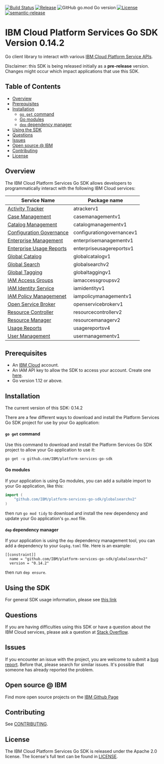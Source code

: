 [![Build Status](https://travis-ci.com/IBM/platform-services-go-sdk.svg?branch=master)](https://travis-ci.com/IBM/platform-services-go-sdk)
[![Release](https://img.shields.io/github/v/release/IBM/platform-services-go-sdk)](https://github.com/IBM/platform-services-go-sdk/releases/latest)
![GitHub go.mod Go version](https://img.shields.io/github/go-mod/go-version/IBM/platform-services-go-sdk)
[![License](https://img.shields.io/badge/License-Apache%202.0-blue.svg)](https://opensource.org/licenses/Apache-2.0)
[![semantic-release](https://img.shields.io/badge/%20%20%F0%9F%93%A6%F0%9F%9A%80-semantic--release-e10079.svg)](https://github.com/semantic-release/semantic-release)


# IBM Cloud Platform Services Go SDK Version 0.14.2

Go client library to interact with various
[IBM Cloud Platform Service APIs](https://cloud.ibm.com/docs?tab=api-docs&category=platform_services).

Disclaimer: this SDK is being released initially as a **pre-release** version.
Changes might occur which impact applications that use this SDK.

## Table of Contents
<!--
  The TOC below is generated using the `markdown-toc` node package.

      https://github.com/jonschlinkert/markdown-toc

  You should regenerate the TOC after making changes to this file.

      npx markdown-toc -i README.md
  -->

<!-- toc -->

- [Overview](#overview)
- [Prerequisites](#prerequisites)
- [Installation](#installation)
    + [`go get` command](#go-get-command)
    + [Go modules](#go-modules)
    + [`dep` dependency manager](#dep-dependency-manager)
- [Using the SDK](#using-the-sdk)
- [Questions](#questions)
- [Issues](#issues)
- [Open source @ IBM](#open-source--ibm)
- [Contributing](#contributing)
- [License](#license)

<!-- tocstop -->

## Overview

The IBM Cloud Platform Services Go SDK allows developers to programmatically interact with the following IBM Cloud services:

Service Name | Package name 
--- | --- 
[Activity Tracker](https://test.cloud.ibm.com/apidocs/atracker) | atrackerv1
[Case Management](https://cloud.ibm.com/apidocs/case-management) | casemanagementv1
[Catalog Management](https://cloud.ibm.com/apidocs/resource-catalog/private-catalog) | catalogmanagementv1
[Configuration Governance](https://cloud.ibm.com/apidocs/security-compliance/config) | configurationgovernancev1
[Enterprise Management](https://cloud.ibm.com/apidocs/enterprise-apis/enterprise) | enterprisemanagementv1
[Enterprise Usage Reports](https://cloud.ibm.com/apidocs/enterprise-apis/resource-usage-reports) | enterpriseusagereportsv1
[Global Catalog](https://cloud.ibm.com/apidocs/resource-catalog/global-catalog) | globalcatalogv1
[Global Search](https://cloud.ibm.com/apidocs/search) | globalsearchv2
[Global Tagging](https://cloud.ibm.com/apidocs/tagging) | globaltaggingv1
[IAM Access Groups](https://cloud.ibm.com/apidocs/iam-access-groups) | iamaccessgroupsv2
[IAM Identity Service](https://cloud.ibm.com/apidocs/iam-identity-token-api) | iamidentityv1
[IAM Policy Managemenet](https://cloud.ibm.com/apidocs/iam-policy-management) | iampolicymanagementv1
[Open Service Broker](https://cloud.ibm.com/apidocs/resource-controller/ibm-cloud-osb-api) | openservicebrokerv1
[Resource Controller](https://cloud.ibm.com/apidocs/resource-controller/resource-controller) | resourcecontrollerv2
[Resource Manager](https://cloud.ibm.com/apidocs/resource-controller/resource-manager) | resourcemanagerv2
[Usage Reports](https://cloud.ibm.com/apidocs/metering-reporting) | usagereportsv4
[User Management](https://cloud.ibm.com/apidocs/user-management) | usermanagementv1

## Prerequisites

[ibm-cloud-onboarding]: https://cloud.ibm.com/registration

* An [IBM Cloud][ibm-cloud-onboarding] account.
* An IAM API key to allow the SDK to access your account. Create one
[here](https://cloud.ibm.com/iam/apikeys).
* Go version 1.12 or above.

## Installation
The current version of this SDK: 0.14.2

There are a few different ways to download and install the Platform Services Go SDK project for use by your
Go application:

#### `go get` command  
Use this command to download and install the Platform Services Go SDK project to allow your Go application to
use it:

```
go get -u github.com/IBM/platform-services-go-sdk
```

#### Go modules  
If your application is using Go modules, you can add a suitable import to your
Go application, like this:

```go
import (
	"github.com/IBM/platform-services-go-sdk/globalsearchv2"
)
```

then run `go mod tidy` to download and install the new dependency and update your Go application's
`go.mod` file.

#### `dep` dependency manager  
If your application is using the `dep` dependency management tool, you can add a dependency
to your `Gopkg.toml` file.  Here is an example:

```
[[constraint]]
  name = "github.com/IBM/platform-services-go-sdk/globalsearchv2"
  version = "0.14.2"

```

then run `dep ensure`.

## Using the SDK
For general SDK usage information, please see
[this link](https://github.com/IBM/ibm-cloud-sdk-common/blob/master/README.md)

## Questions

If you are having difficulties using this SDK or have a question about the IBM Cloud services,
please ask a question at
[Stack Overflow](http://stackoverflow.com/questions/ask?tags=ibm-cloud).

## Issues
If you encounter an issue with the project, you are welcome to submit a
[bug report](https://github.com/IBM/platform-services-go-sdk/issues).
Before that, please search for similar issues. It's possible that someone has already reported the problem.

## Open source @ IBM
Find more open source projects on the [IBM Github Page](http://ibm.github.io/)

## Contributing
See [CONTRIBUTING](CONTRIBUTING.md).

## License

The IBM Cloud Platform Services Go SDK is released under the Apache 2.0 license.
The license's full text can be found in [LICENSE](LICENSE).
